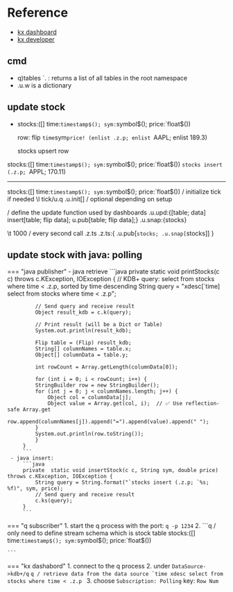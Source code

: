 # Reference
- [kx dashboard](https://code.kx.com/dashboards/gettingstarted/)
- [kx developer](https://code.kx.com/developer/getting-started/)

## cmd
- q)tables `. : returns a list of all tables in the root namespace
- .u.w is a dictionary


## update stock 
 -  stocks:([] time:`timestamp$(); sym:`symbol$(); price:`float$())

    row: flip `time`sym`price! (enlist .z.p; enlist `AAPL; enlist 189.3)

    stocks upsert row

stocks:([] time:`timestamp$(); sym:`symbol$(); price:`float$())
`stocks insert (.z.p; `APPL; 170.11)

---
stocks:([] time:`timestamp$(); sym:`symbol$(); price:`float$())
/ initialize tick if needed
\l tick/u.q
.u.init[]  / optional depending on setup

/ define the update function used by dashboards
.u.upd:{[table; data] insert[table; flip data]; u.pub[table; flip data];}
.u.snap:{stocks}

\t 1000  / every second call .z.ts
.z.ts:{ .u.pub[`stocks; .u.snap[`stocks]] }


## update stock with java: polling

=== "java publisher"
     - java retrieve
         ```java
         private static void printStocks(c c) throws c.KException, IOException {
             // KDB+ query: select from stocks where time < .z.p, sorted by time descending
             String query = "xdesc[`time] select from stocks where time < .z.p";

             // Send query and receive result
             Object result_kdb = c.k(query);

             // Print result (will be a Dict or Table)
             System.out.println(result_kdb);

             Flip table = (Flip) result_kdb;
             String[] columnNames = table.x;
             Object[] columnData = table.y;

             int rowCount = Array.getLength(columnData[0]);

             for (int i = 0; i < rowCount; i++) {
             StringBuilder row = new StringBuilder();
             for (int j = 0; j < columnNames.length; j++) {
                 Object col = columnData[j];
                 Object value = Array.get(col, i);  // ✅ Use reflection-safe Array.get
                 row.append(columnNames[j]).append("=").append(value).append(" ");
             }
             System.out.println(row.toString());
             }
         }
         ```
     - java insert:
         ```java
         private  static void insertStock(c c, String sym, double price) throws c.KException, IOException {
             String query = String.format("`stocks insert (.z.p; `%s; %f)", sym, price);
             // Send query and receive result
             c.ks(query);
         }
         ```

=== "q subscriber"
    1.  start the q process with the port: `q -p 1234`
    2. 
    ```q
    / only need to define stream schema which is stock table
    stocks:([] time:`timestamp$(); sym:`symbol$(); price:`float$())

    ```

=== "kx dashabord"
    1.  connect to the q process
    2. under `DataSource->kdb+/q` 
    ```q
    / retrieve data from the data source
    `time xdesc select from stocks where time < .z.p
    ```
    3. choose `Subscription: Polling` key: `Row Num`